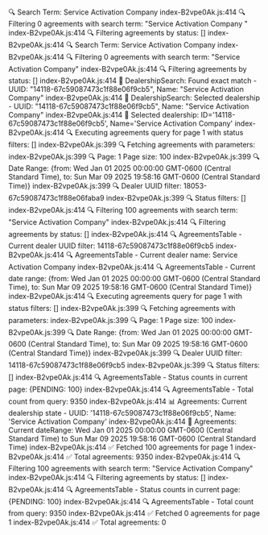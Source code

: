 🔍 Search Term: Service Activation Company 
index-B2vpe0Ak.js:414 🔍 Filtering 0 agreements with search term: "Service Activation Company "
index-B2vpe0Ak.js:414 🔍 Filtering agreements by status: []
index-B2vpe0Ak.js:414 🔍 Search Term: Service Activation Company
index-B2vpe0Ak.js:414 🔍 Filtering 0 agreements with search term: "Service Activation Company"
index-B2vpe0Ak.js:414 🔍 Filtering agreements by status: []
index-B2vpe0Ak.js:414 🎯 DealershipSearch: Found exact match - UUID: "14118-67c59087473c1f88e06f9cb5", Name: "Service Activation Company"
index-B2vpe0Ak.js:414 🎯 DealershipSearch: Selected dealership - UUID: "14118-67c59087473c1f88e06f9cb5", Name: "Service Activation Company"
index-B2vpe0Ak.js:414 🏢 Selected dealership: ID='14118-67c59087473c1f88e06f9cb5', Name='Service Activation Company'
index-B2vpe0Ak.js:414 🔍 Executing agreements query for page 1 with status filters: []
index-B2vpe0Ak.js:399 🔍 Fetching agreements with parameters:
index-B2vpe0Ak.js:399 🔍 Page: 1 Page size: 100
index-B2vpe0Ak.js:399 🔍 Date Range: {from: Wed Jan 01 2025 00:00:00 GMT-0600 (Central Standard Time), to: Sun Mar 09 2025 19:58:16 GMT-0600 (Central Standard Time)}
index-B2vpe0Ak.js:399 🔍 Dealer UUID filter: 18053-67c59087473c1f88e06faba9
index-B2vpe0Ak.js:399 🔍 Status filters: []
index-B2vpe0Ak.js:414 🔍 Filtering 100 agreements with search term: "Service Activation Company"
index-B2vpe0Ak.js:414 🔍 Filtering agreements by status: []
index-B2vpe0Ak.js:414 🔍 AgreementsTable - Current dealer UUID filter: 14118-67c59087473c1f88e06f9cb5
index-B2vpe0Ak.js:414 🔍 AgreementsTable - Current dealer name: Service Activation Company
index-B2vpe0Ak.js:414 🔍 AgreementsTable - Current date range: {from: Wed Jan 01 2025 00:00:00 GMT-0600 (Central Standard Time), to: Sun Mar 09 2025 19:58:16 GMT-0600 (Central Standard Time)}
index-B2vpe0Ak.js:414 🔍 Executing agreements query for page 1 with status filters: []
index-B2vpe0Ak.js:399 🔍 Fetching agreements with parameters:
index-B2vpe0Ak.js:399 🔍 Page: 1 Page size: 100
index-B2vpe0Ak.js:399 🔍 Date Range: {from: Wed Jan 01 2025 00:00:00 GMT-0600 (Central Standard Time), to: Sun Mar 09 2025 19:58:16 GMT-0600 (Central Standard Time)}
index-B2vpe0Ak.js:399 🔍 Dealer UUID filter: 14118-67c59087473c1f88e06f9cb5
index-B2vpe0Ak.js:399 🔍 Status filters: []
index-B2vpe0Ak.js:414 🔍 AgreementsTable - Status counts in current page: {PENDING: 100}
index-B2vpe0Ak.js:414 🔍 AgreementsTable - Total count from query: 9350
index-B2vpe0Ak.js:414 📊 Agreements: Current dealership state - UUID: '14118-67c59087473c1f88e06f9cb5', Name: 'Service Activation Company'
index-B2vpe0Ak.js:414 📅 Agreements: Current dateRange: Wed Jan 01 2025 00:00:00 GMT-0600 (Central Standard Time) to Sun Mar 09 2025 19:58:16 GMT-0600 (Central Standard Time)
index-B2vpe0Ak.js:414 ✅ Fetched 100 agreements for page 1
index-B2vpe0Ak.js:414 ✅ Total agreements: 9350
index-B2vpe0Ak.js:414 🔍 Filtering 100 agreements with search term: "Service Activation Company"
index-B2vpe0Ak.js:414 🔍 Filtering agreements by status: []
index-B2vpe0Ak.js:414 🔍 AgreementsTable - Status counts in current page: {PENDING: 100}
index-B2vpe0Ak.js:414 🔍 AgreementsTable - Total count from query: 9350
index-B2vpe0Ak.js:414 ✅ Fetched 0 agreements for page 1
index-B2vpe0Ak.js:414 ✅ Total agreements: 0